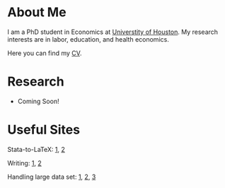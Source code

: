 # About Me

I am a PhD student in Economics at [Universtity of Houston](https://www.uh.edu/class/economics/). My research interests are in labor, education, and health economics.

Here you can find my <a href="/files/CV.pdf">CV</a>.

# Research

- Coming Soon!

# Useful Sites
Stata-to-LaTeX: [1](https://medium.com/the-stata-guide/the-stata-to-latex-guide-6e7ed5622856), [2](https://www.jwe.cc/2012/03/stata-latex-tables-estout/)

Writing: [1](http://macromomblog.com/2019/09/29/we-need-to-talk-more/), [2](http://blogs.ubc.ca/khead/research/research-advice/formula)

Handling large data set: [1](https://www.nber.org/stata/efficient/), [2](https://www2.census.gov/ces/tp/tp-2002-06.pdf), [3](https://www.stata.com/meeting/new-orleans13/abstracts/materials/nola13-canner.pptx)
<!--
[![Analytics](https://ga-beacon.appspot.com/UA-78646709-2/starter-academic/readme?pixel)](https://github.com/igrigorik/ga-beacon)
-->

